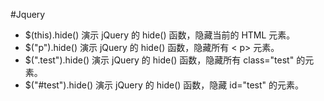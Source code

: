 #Jquery
* $(this).hide()
演示 jQuery 的 hide() 函数，隐藏当前的 HTML 元素。
* $("p").hide()
演示 jQuery 的 hide() 函数，隐藏所有  < p> 元素。
* $(".test").hide()
演示 jQuery 的 hide() 函数，隐藏所有 class="test" 的元素。
* $("#test").hide()
演示 jQuery 的 hide() 函数，隐藏 id="test" 的元素。